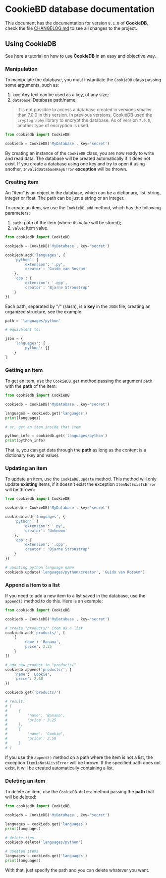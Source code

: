 # CookieBD database documentation

This document has the documentation for version `8.1.0` of **CookieDB**, check the file [CHANGELOG.md](https://github.com/jaedsonpys/cookiedb/blob/master/CHANGELOG.md) to see all changes to the project.

## Using CookieDB

See here a tutorial on how to use **CookieDB** in an easy and objective way.

### Manipulation

To manipulate the database, you must instantiate the `CookieDB` class passing some arguments, such as:

1. `key`: Any text can be used as a key, of any size;
2. `database`: Database path/name.

> It is not possible to access a database created in versions smaller than 7.0.0 in this version. In previous versions, CookieDB used the `cryptography` library to encrypt the database. As of version `7.0.0`, another type of encryption is used.

```python
from cookiedb import CookieDB

cookiedb = CookieDB('MyDatabase', key='secret')
```

By creating an instance of the `CookieDB` class, you are now ready to write and read data. The database will be created automatically if it does not exist. If you create a database using one key and try to open it using another, `InvalidDatabaseKeyError` **exception** will be thrown.

### Creating item

An "item" is an object in the database, which can be a dictionary, list, string, integer or float. The path can be just a string or an integer.

To create an item, we use the `CookieDB.add` method, which has the following parameters:

1. `path`: path of the item (where its value will be stored);
2. `value`: item value.

```python
from cookiedb import CookieDB

cookiedb = CookieDB('MyDatabase', key='secret')

cookiedb.add('languages', {
    'python': {
        'extension': '.py',
        'creator': 'Guido van Rossum'
    },
    'cpp': {
        'extension': '.cpp',
        'creator': 'Bjarne Stroustrup'
    }
})
```

Each path, separated by "/" (slash), is a **key** in the `JSON` file, creating an organized structure, see the example:

```python
path = 'languages/python'

# equivalent to:

json = {
    'languages': {
        'python': {}
    }
}
```

### Getting an item

To get an item, use the `CookieDB.get` method passing the argument `path` with the **path** of the item:

```python
from cookiedb import CookieDB

cookiedb = CookieDB('MyDatabase', key='secret')

languages = cookiedb.get('languages')
print(languages)

# or, get an item inside that item

python_info = cookiedb.get('languages/python')
print(python_info)
```

That is, you can get data through the **path** as long as the content is a dictionary (key and value).

### Updating an item

To update an item, use the `CookieDB.update` method. This method will only update **existing** items, if it doesn't exist the exception `ItemNotExistsError` will be thrown:

```python
from cookiedb import CookieDB

cookiedb = CookieDB('MyDatabase', key='secret')

cookiedb.add('languages', {
    'python': {
        'extension': '.py',
        'creator': 'Unknown'
    },
    'cpp': {
        'extension': '.cpp',
        'creator': 'Bjarne Stroustrup'
    }
})

# updating python language name
cookiedb.update('languages/python/creator', 'Guido van Rossum')
```

### Append a item to a list

If you need to add a new item to a list saved in the database, use the `append()` method to do this. Here is an example:

```python
from cookiedb import CookieDB

cookiedb = CookieDB('MyDatabase', key='secret')

# create "products/" item as a list
cookiedb.add('products/', [
    {
        'name': 'Banana',
        'price': 3.25
    }
])

# add new product in "products/"
cookiedb.append('products/', {
    'name': 'Cookie',
    'price': 2.50
})

cookiedb.get('products/')

# result:
# [
#     {
#         'name': 'Banana',
#         'price': 3.25
#     },
#     {
#         'name': 'Cookie',
#         'price': 2.50
#     }
# ]
```

If you use the `append()` method on a path where the item is not a list, the exception `ItemIsNotAListError` will be thrown. If the specified path does not exist, it will be created automatically containing a list.

### Deleting an item

To delete an item, use the `CookieDB.delete` method passing the **path** that will be deleted:

```python
from cookiedb import CookieDB

cookiedb = CookieDB('MyDatabase', key='secret')

languages = cookiedb.get('languages')
print(languages)

# delete item
cookiedb.delete('languages/python')

# updated items
languages = cookiedb.get('languages')
print(languages)
```

With that, just specify the path and you can delete whatever you want.